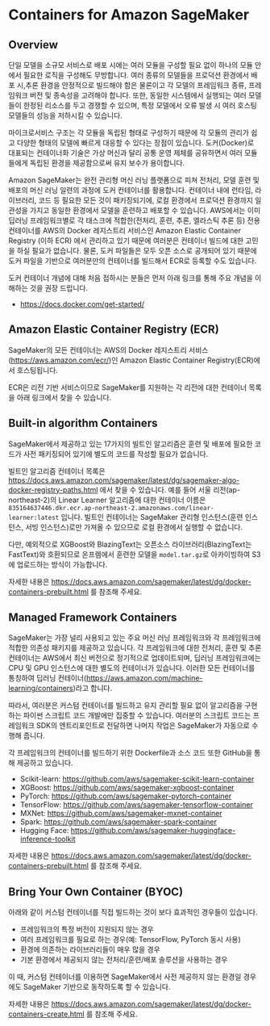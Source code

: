 # Containers for Amazon SageMaker 

## Overview

단일 모델을 소규모 서비스로 배포 시에는 여러 모듈을 구성할 필요 없이 하나의 모듈 안에서 필요한 로직을 구성해도 무방합니다. 여러 종류의 모델들을 프로덕션 환경에서 배포 시,추론 환경을 안정적으로 빌드해야 함은 물론이고 각 모델의 프레임워크 종류, 프레임워크 버전 및 종속성을 고려해야 합니다. 또한, 동일한 시스템에서 실행되는 여러 모델들이 한정된 리소스를 두고 경쟁할 수 있으며, 특정 모델에서 오류 발생 시 여러 호스팅 모델들의 성능을 저하시킬 수 있습니다.

마이크로서비스 구조는 각 모듈을 독립된 형태로 구성하기 때문에 각 모듈의 관리가 쉽고 다양한 형태의 모델에 빠르게 대응할 수 있다는 장점이 있습니다. 도커(Docker)로 대표되는 컨테이너화 기술은 가상 머신과 달리 공통 운영 제체를 공유하면서 여러 모듈들에게 독립된 환경을 제공함으로써 유지 보수가 용이합니다.

Amazon SageMaker는 완전 관리형 머신 러닝 플랫폼으로 피쳐 전처리, 모델 훈련 및 배포의 머신 러닝 일련의 과정에 도커 컨테이너를 활용합니다. 컨테이너 내에 런타임, 라이브러리, 코드 등 필요한 모든 것이 패키징되기에, 로컬 환경에서 프로덕션 환경까지 일관성을 가지고 동일한 환경에서 모델을 훈련하고 배포할 수 있습니다.
AWS에서는 이미 딥러닝 프레임워크별로 각 태스크에 적합한(전처리, 훈련, 추론, 엘라스틱 추론 등) 전용 컨테이너를 AWS의 Docker 레지스트리 서비스인 Amazon Elastic Container Registry (이하 ECR) 에서 관리하고 있기 때문에 여러분은 컨테이너 빌드에 대한 고민을 하실 필요가 없습니다. 물론, 도커 파일들은 모두 오픈 소스로 공개되어 있기 때문에 도커 파일을 기반으로 여러분만의 컨테이너를 빌드해서 ECR로 등록할 수도 있습니다.

도커 컨테이너 개념에 대해 처음 접하시는 분들은 먼저 아래 링크를 통해 주요 개념을 이해하는 것을 권장 드립니다.
- https://docs.docker.com/get-started/

## Amazon Elastic Container Registry (ECR)
SageMaker의 모든 컨테이너는 AWS의 Docker 레지스트리 서비스(https://aws.amazon.com/ecr/)인 Amazon Elastic Container Registry(ECR)에서 호스팅됩니다.

ECR은 리전 기반 서비스이므로 SageMaker를 지원하는 각 리전에 대한 컨테이너 목록을 아래 링크에서 찾을 수 있습니다.


## Built-in algorithm Containers
SageMaker에서 제공하고 있는 17가지의 빌트인 알고리즘은 훈련 및 배포에 필요한 코드가 사전 패키징되어 있기에 별도의 코드를 작성할 필요가 없습니다.

빌트인 알고리즘 컨테이너 목록은 https://docs.aws.amazon.com/sagemaker/latest/dg/sagemaker-algo-docker-registry-paths.html 에서 찾을 수 있습니다. 예를 들어 서울 리전(ap-northeast-2)의 Linear Learner 알고리즘에 대한 컨테이너 이름은 `835164637446.dkr.ecr.ap-northeast-2.amazonaws.com/linear-learner:latest` 입니다. 빌트인 컨테이너는 SageMaker 관리형 인스턴스(훈련 인스턴스, 서빙 인스턴스)로만 가져올 수 있으므로 로컬 환경에서 실행할 수 없습니다.

다만, 예외적으로 XGBoost와 BlazingText는 오픈소스 라이브러리(BlazingText는 FastText)와 호환되므로 온프렘에서 훈련한 모델을 `model.tar.gz`로 아카이빙하여 S3에 업로드하는 방식이 가능합니다.

자세한 내용은 https://docs.aws.amazon.com/sagemaker/latest/dg/docker-containers-prebuilt.html 를 참조해 주세요.

## Managed Framework Containers 

SageMaker는 가장 널리 사용되고 있는 주요 머신 러닝 프레임워크와 각 프레임워크에 적합한 의존성 패키지를 제공하고 있습니다. 각 프레임워크에 대한 전처리, 훈련 및 추론 컨테이너는 AWS에서 최신 버전으로 정기적으로 업데이트되며, 딥러닝 프레임워크에는 CPU 및 GPU 인스턴스에 대한 별도의 컨테이너가 있습니다. 이러한 모든 컨테이너를 통칭하여 딥러닝 컨테이너(https://aws.amazon.com/machine-learning/containers)라고 합니다.

따라서, 여러분은 커스텀 컨테이너를 빌드하고 유지 관리할 필요 없이 알고리즘을 구현하는 파이썬 스크립트 코드 개발에만 집중할 수 있습니다. 여러분의 스크립트 코드는 프레임워크 SDK의 엔트리포인트로 전달하면 나머지 작업은 SageMaker가 자동으로 수행해 줍니다.

각 프레임워크의 컨테이너를 빌드하기 위한 Dockerfile과 소스 코드 또한 GitHub을 통해 제공하고 있습니다.

- Scikit-learn: https://github.com/aws/sagemaker-scikit-learn-container
- XGBoost: https://github.com/aws/sagemaker-xgboost-container
- PyTorch: https://github.com/aws/sagemaker-pytorch-container
- TensorFlow: https://github.com/aws/sagemaker-tensorflow-container
- MXNet: https://github.com/aws/sagemaker-mxnet-container
- Spark: https://github.com/aws/sagemaker-spark-container
- Hugging Face: https://github.com/aws/sagemaker-huggingface-inference-toolkit

자세한 내용은 https://docs.aws.amazon.com/sagemaker/latest/dg/docker-containers-prebuilt.html 를 참조해 주세요.

## Bring Your Own Container (BYOC)

아래와 같이 커스텀 컨테이너를 직접 빌드하는 것이 보다 효과적인 경우들이 있습니다.

- 프레임워크의 특정 버전이 지원되지 않는 경우
- 여러 프레임워크를 필요로 하는 경우(예: TensorFlow, PyTorch 동시 사용)
- 환경에 의존하는 라이브러리들이 매우 많을 경우
- 기본 환경에서 제공되지 않는 전처리/훈련/배포 솔루션을 사용하는 경우

이 때, 커스텀 컨테이너를 이용하면 SageMaker에서 사전 제공하지 않는 환경일 경우에도 SageMaker 기반으로 동작하도록 할 수 있습니다. 

자세한 내용은 https://docs.aws.amazon.com/sagemaker/latest/dg/docker-containers-create.html 를 참조해 주세요.